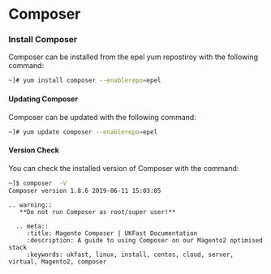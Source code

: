 # Composer

### Install Composer
Composer can be installed from the epel yum repostiroy with the following command:

```bash
~]# yum install composer --enablerepo=epel
```

#### Updating Composer
Composer can be updated with the following command:

```bash
~]# yum update composer --enablerepo=epel
```

#### Version Check
You can check the installed version of Composer with the command:
```bash
~]$ composer  -V
Composer version 1.8.6 2019-06-11 15:03:05
```
```eval_rst
.. warning::
   **Do not run Composer as root/super user!**
```

```eval_rst
  .. meta::
     :title: Magento Composer | UKFast Documentation
     :description: A guide to using Composer on our Magento2 optimised stack
     :keywords: ukfast, linux, install, centos, cloud, server, virtual, Magento2, composer

